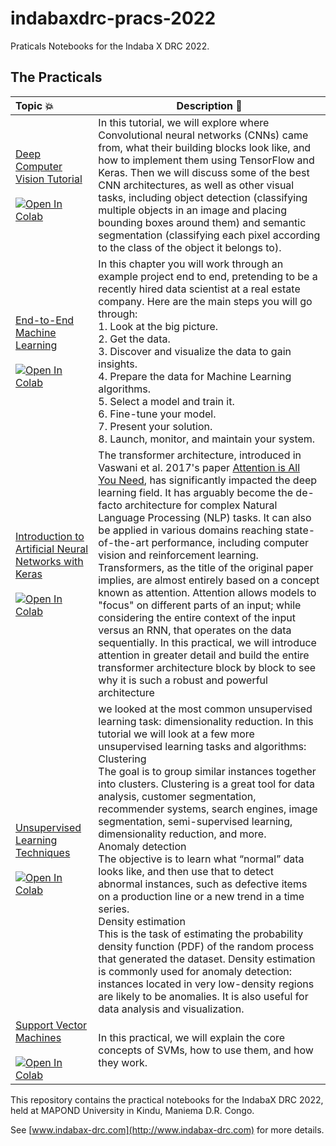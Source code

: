 # indabaxdrc-pracs-2022
Praticals Notebooks for the Indaba X DRC 2022.
## The Practicals 
| Topic 💥 | Description 📘 |
|:--- |----------------------------------------------------------|
[Deep Computer Vision Tutorial](https://github.com/Indaba-X-DRC/indabaxdrc-pracs-2022) <br /> <br /> [![Open In Colab](https://colab.research.google.com/assets/colab-badge.svg)](https://colab.research.google.com/github.com/Indaba-X-DRC/indabaxdrc-pracs-2022) | In this tutorial, we will explore where Convolutional neural networks (CNNs) came from, what their building blocks look like, and how to implement them using TensorFlow and Keras. Then we will discuss some of the best CNN architectures, as well as other visual tasks, including object detection (classifying multiple objects in an image and placing bounding boxes around them) and semantic segmentation (classifying each pixel according to the class of the object it belongs to).  | 
[End-to-End Machine Learning](https://github.com/Indaba-X-DRC/indabaxdrc-pracs-2022) <br /> <br /> [![Open In Colab](https://colab.research.google.com/assets/colab-badge.svg)](https://colab.research.google.com/github.com/Indaba-X-DRC/indabaxdrc-pracs-2022) | In this chapter you will work through an example project end to end, pretending to be a recently hired data scientist at a real estate company. Here are the main steps you will go through:<br />1. Look at the big picture.<br />2. Get the data.<br />3. Discover and visualize the data to gain insights.<br />4. Prepare the data for Machine Learning algorithms.<br />5. Select a model and train it.<br />6. Fine-tune your model.<br />7. Present your solution.<br />8. Launch, monitor, and maintain your system.| 
[Introduction to Artificial Neural Networks with Keras](https://github.com/Indaba-X-DRC/indabaxdrc-pracs-2022) <br /> <br /> [![Open In Colab](https://colab.research.google.com/assets/colab-badge.svg)](https://colab.research.google.com/github.com/Indaba-X-DRC/indabaxdrc-pracs-2022) | The transformer architecture, introduced in Vaswani et al. 2017's paper [Attention is All You Need](https://arxiv.org/abs/1706.03762?amp=1), has significantly impacted the deep learning field. It has arguably become the de-facto architecture for complex Natural Language Processing (NLP) tasks. It can also be applied in various domains reaching state-of-the-art performance, including computer vision and reinforcement learning. Transformers, as the title of the original paper implies, are almost entirely based on a concept known as attention. Attention allows models to "focus" on different parts of an input; while considering the entire context of the input versus an RNN, that operates on the data sequentially. In this practical, we will introduce attention in greater detail and build the entire transformer architecture block by block to see why it is such a robust and powerful architecture | 
[Unsupervised Learning Techniques](https://github.com/Indaba-X-DRC/indabaxdrc-pracs-2022) <br /> <br /> [![Open In Colab](https://colab.research.google.com/assets/colab-badge.svg)](https://colab.research.google.com/github.com/Indaba-X-DRC/indabaxdrc-pracs-2022) | we looked at the most common unsupervised learning task: dimensionality reduction. In this tutorial we will look at a few more unsupervised learning tasks and algorithms:<br />Clustering<br />The goal is to group similar instances together into clusters. Clustering is a great tool for data analysis, customer segmentation, recommender systems, search engines, image segmentation, semi-supervised learning, dimensionality reduction, and more.<br />Anomaly detection<br />The objective is to learn what “normal” data looks like, and then use that to detect abnormal instances, such as defective items on a production line or a new trend in a time series.<br />Density estimation<br />This is the task of estimating the probability density function (PDF) of the random process that generated the dataset. Density estimation is commonly used for anomaly detection: instances located in very low-density regions are likely to be anomalies. It is also useful for data analysis and visualization. | 
[Support Vector Machines](https://github.com/Indaba-X-DRC/indabaxdrc-pracs-2022) <br /> <br /> [![Open In Colab](https://colab.research.google.com/assets/colab-badge.svg)](https://colab.research.google.com/github.com/Indaba-X-DRC/indabaxdrc-pracs-2022) | In this practical, we will explain the core concepts of SVMs, how to use them, and how they work. |


This repository contains the practical notebooks for the IndabaX DRC
2022, held at MAPOND University in Kindu, Maniema D.R. Congo.

See [www.indabax-drc.com](http://www.indabax-drc.com) for more details.
